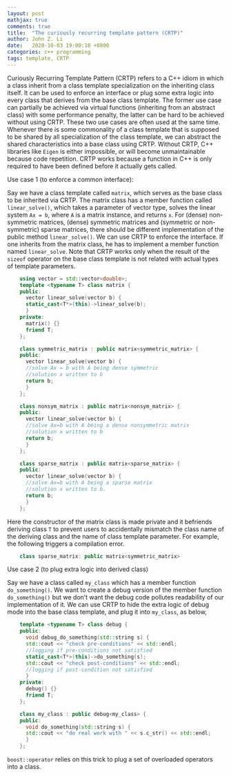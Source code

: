 ```yaml
---
layout: post
mathjax: true
comments: true
title:  "The curiously recurring template pattern (CRTP)"
author: John Z. Li
date:   2020-10-03 19:00:18 +0800
categories: c++ programming
tags: template, CRTP
---
```

Curiously Recurring Template Pattern (CRTP) refers to a C++ idiom in which
a class inherit from a class template specialization on the inheriting class itself.
It can be used to enforce an interface or plug some extra logic into every class
that derives from the base class template.
The former use case can partially be achieved via virtual functions
(inheriting from an abstract class) with some performance penalty,
the latter can be hard to be achieved without using CRTP.
These two use cases are often used at the same time.
Whenever there is some commonality of a class template that is supposed to be
shared by all specialization of the class template, we can abstract the shared
characteristics into a base class using CRTP.
Without CRTP, C++ libraries like `Eigen` is either impossible, or will become unmaintainable because code repetition.
CRTP works because a function in C++ is only required to have been defined before it actually gets called.

Use case 1 (to enforce a common interface):

Say we have a class template called `matrix`,
which serves as the base class to be inherited via CRTP.
The matrix class has a member function called `linear_solve()`,
which takes a parameter of vector type, solves the linear system `Ax = b`, where `A`
is a matrix instance, and returns `x`.
For (dense) non-symmetric matrices, (dense) symmetric matrices and
(symmetric or non-symmetric) sparse matrices,
there should be different implementation of
the public method `linear_solve()`.
We can use CRTP to enforce the interface.
If one inherits from the matrix class, he has to implement a member
function named `linear_solve`.
Note that CRTP works only when the result of the `sizeof` operator on the
base class template is not related with actual types of template parameters.
```cpp
    using vector = std::vector<double>;
    template <typename T> class matrix {
    public:
      vector linear_solve(vector b) {
      static_cast<T*>(this)->linear_solve(b);
      }
    private:
      matrix() {}
      friend T;
    };

    class symmetric_matrix : public matrix<symmetric_matrix> {
    public:
      vector linear_solve(vector b) {
      //solve Ax = b with A being dense symmetric
      //solution x written to b
      return b;
      }
    };

    class nonsym_matrix : public matrix<nonsym_matrix> {
    public:
      vector linear_solve(vector b) {
      //solve Ax=b with A being a dense nonsymmetric matrix
      //solution x written to b
      return b;
      }
    };

    class sparse_matrix : public matrix<sparse_matrix> {
    public:
      vector linear_solve(vector b) {
      //solve Ax=b with A being a sparse matrix
      //solution x written to b.
      return b;
      }
    };
```
Here the constructor of the matrix class is made private and it befriends deriving class `T`
to prevent users to accidentally mismatch the class name of the deriving
class and the name of class template parameter. For example, the following triggers a compilation error.
```cpp
    class sparse_matrix: public matrix<symmetric_matrix>
```

Use case 2 (to plug extra logic into derived class)

Say we have a class called `my_class` which has a member function `do_something()`.
We want to create a debug version of the member function `do_something()`
but we don’t want the debug code pollutes readability of our implementation of it.
We can use CRTP to hide the extra logic of debug mode into the base class template,
and plug it into `my_class`, as below,
```cpp
    template <typename T> class debug {
    public:
      void debug_do_something(std::string s) {
      std::cout << "check pre-conditions" << std::endl;
      //logging if pre-conditions not satisfied
      static_cast<T*>(this)->do_something(s);
      std::cout << "check post-conditions" << std::endl;
      //logging if post-condition not satisfied
      }
    private:
      debug() {}
      friend T;
    };

    class my_class : public debug<my_class> {
    public:
      void do_something(std::string s) {
      std::cout << "do real work with " << s.c_str() << std::endl;
      }
    };
```
`boost::operator` relies on this trick to plug a set of overloaded operators into a class.
